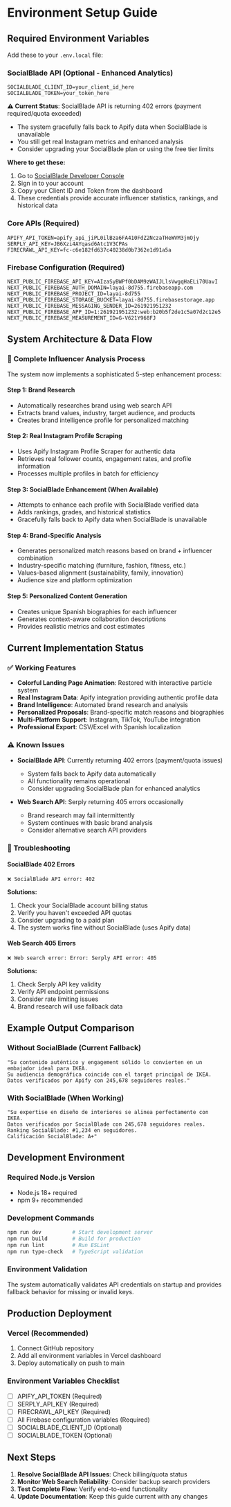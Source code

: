 # Environment Setup Guide

## Required Environment Variables

Add these to your `.env.local` file:

### SocialBlade API (Optional - Enhanced Analytics)
```
SOCIALBLADE_CLIENT_ID=your_client_id_here
SOCIALBLADE_TOKEN=your_token_here
```

**⚠️ Current Status**: SocialBlade API is returning 402 errors (payment required/quota exceeded)
- The system gracefully falls back to Apify data when SocialBlade is unavailable
- You still get real Instagram metrics and enhanced analysis
- Consider upgrading your SocialBlade plan or using the free tier limits

**Where to get these:**
1. Go to [SocialBlade Developer Console](https://socialblade.com/developers/console)
2. Sign in to your account
3. Copy your Client ID and Token from the dashboard
4. These credentials provide accurate influencer statistics, rankings, and historical data

### Core APIs (Required)
```
APIFY_API_TOKEN=apify_api_jiPL0ilBza6FA410FdZ2NczaTHeWVM3jmOjy
SERPLY_API_KEY=JB6Xzi4AYqasd6Atc1V3CPAs
FIRECRAWL_API_KEY=fc-c6e182fd637c40238d0b7362e1d91a5a
```

### Firebase Configuration (Required)
```
NEXT_PUBLIC_FIREBASE_API_KEY=AIzaSyBWPf0bDAM9zWAIJLlsVwgqHaELi70UavI
NEXT_PUBLIC_FIREBASE_AUTH_DOMAIN=layai-8d755.firebaseapp.com
NEXT_PUBLIC_FIREBASE_PROJECT_ID=layai-8d755
NEXT_PUBLIC_FIREBASE_STORAGE_BUCKET=layai-8d755.firebasestorage.app
NEXT_PUBLIC_FIREBASE_MESSAGING_SENDER_ID=261921951232
NEXT_PUBLIC_FIREBASE_APP_ID=1:261921951232:web:b20b5f2de1c5a07d2c12e5
NEXT_PUBLIC_FIREBASE_MEASUREMENT_ID=G-V621Y968FJ
```

## System Architecture & Data Flow

### 🔄 Complete Influencer Analysis Process

The system now implements a sophisticated 5-step enhancement process:

#### Step 1: Brand Research
- Automatically researches brand using web search API
- Extracts brand values, industry, target audience, and products
- Creates brand intelligence profile for personalized matching

#### Step 2: Real Instagram Profile Scraping
- Uses Apify Instagram Profile Scraper for authentic data
- Retrieves real follower counts, engagement rates, and profile information
- Processes multiple profiles in batch for efficiency

#### Step 3: SocialBlade Enhancement (When Available)
- Attempts to enhance each profile with SocialBlade verified data
- Adds rankings, grades, and historical statistics
- Gracefully falls back to Apify data when SocialBlade is unavailable

#### Step 4: Brand-Specific Analysis
- Generates personalized match reasons based on brand + influencer combination
- Industry-specific matching (furniture, fashion, fitness, etc.)
- Values-based alignment (sustainability, family, innovation)
- Audience size and platform optimization

#### Step 5: Personalized Content Generation
- Creates unique Spanish biographies for each influencer
- Generates context-aware collaboration descriptions
- Provides realistic metrics and cost estimates

## Current Implementation Status

### ✅ Working Features
- **Colorful Landing Page Animation**: Restored with interactive particle system
- **Real Instagram Data**: Apify integration providing authentic profile data
- **Brand Intelligence**: Automated brand research and analysis
- **Personalized Proposals**: Brand-specific match reasons and biographies
- **Multi-Platform Support**: Instagram, TikTok, YouTube integration
- **Professional Export**: CSV/Excel with Spanish localization

### ⚠️ Known Issues
- **SocialBlade API**: Currently returning 402 errors (payment/quota issues)
  - System falls back to Apify data automatically
  - All functionality remains operational
  - Consider upgrading SocialBlade plan for enhanced analytics

- **Web Search API**: Serply returning 405 errors occasionally
  - Brand research may fail intermittently
  - System continues with basic brand analysis
  - Consider alternative search API providers

### 🔧 Troubleshooting

#### SocialBlade 402 Errors
```
❌ SocialBlade API error: 402
```
**Solutions:**
1. Check your SocialBlade account billing status
2. Verify you haven't exceeded API quotas
3. Consider upgrading to a paid plan
4. The system works fine without SocialBlade (uses Apify data)

#### Web Search 405 Errors
```
❌ Web search error: Error: Serply API error: 405
```
**Solutions:**
1. Check Serply API key validity
2. Verify API endpoint permissions
3. Consider rate limiting issues
4. Brand research will use fallback data

## Example Output Comparison

### Without SocialBlade (Current Fallback)
```
"Su contenido auténtico y engagement sólido lo convierten en un embajador ideal para IKEA. 
Su audiencia demográfica coincide con el target principal de IKEA. 
Datos verificados por Apify con 245,678 seguidores reales."
```

### With SocialBlade (When Working)
```
"Su expertise en diseño de interiores se alinea perfectamente con IKEA. 
Datos verificados por SocialBlade con 245,678 seguidores reales. 
Ranking SocialBlade: #1,234 en seguidores. 
Calificación SocialBlade: A+"
```

## Development Environment

### Required Node.js Version
- Node.js 18+ required
- npm 9+ recommended

### Development Commands
```bash
npm run dev          # Start development server
npm run build        # Build for production
npm run lint         # Run ESLint
npm run type-check   # TypeScript validation
```

### Environment Validation
The system automatically validates API credentials on startup and provides fallback behavior for missing or invalid keys.

## Production Deployment

### Vercel (Recommended)
1. Connect GitHub repository
2. Add all environment variables in Vercel dashboard
3. Deploy automatically on push to main

### Environment Variables Checklist
- [ ] APIFY_API_TOKEN (Required)
- [ ] SERPLY_API_KEY (Required)
- [ ] FIRECRAWL_API_KEY (Required)
- [ ] All Firebase configuration variables (Required)
- [ ] SOCIALBLADE_CLIENT_ID (Optional)
- [ ] SOCIALBLADE_TOKEN (Optional)

## Next Steps

1. **Resolve SocialBlade API Issues**: Check billing/quota status
2. **Monitor Web Search Reliability**: Consider backup search providers
3. **Test Complete Flow**: Verify end-to-end functionality
4. **Update Documentation**: Keep this guide current with any changes 